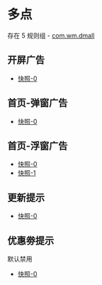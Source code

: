 # 多点

存在 5 规则组 - [com.wm.dmall](/src/apps/com.wm.dmall.ts)

## 开屏广告

- [快照-0](https://i.gkd.li/import/13197630)

## 首页-弹窗广告

- [快照-0](https://i.gkd.li/import/13197627)

## 首页-浮窗广告

- [快照-0](https://i.gkd.li/import/13197634)
- [快照-1](https://i.gkd.li/import/13246242)

## 更新提示

- [快照-0](https://i.gkd.li/import/13234668)

## 优惠劵提示

默认禁用

- [快照-0](https://i.gkd.li/import/13331283)
